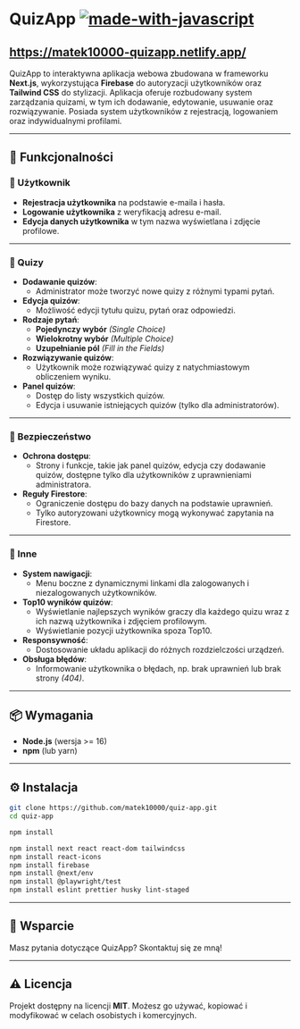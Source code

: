 
# QuizApp [![made-with-javascript](https://img.shields.io/badge/Made%20with-JavaScript-1f425f.svg)](https://www.javascript.com)
## https://matek10000-quizapp.netlify.app/ ##
QuizApp to interaktywna aplikacja webowa zbudowana w frameworku **Next.js**, wykorzystująca **Firebase** do autoryzacji użytkowników oraz **Tailwind CSS** do stylizacji. Aplikacja oferuje rozbudowany system zarządzania quizami, w tym ich dodawanie, edytowanie, usuwanie oraz rozwiązywanie. Posiada system użytkowników z rejestracją, logowaniem oraz indywidualnymi profilami.

---

## 🚀 Funkcjonalności

### 🔹 Użytkownik
- **Rejestracja użytkownika** na podstawie e-maila i hasła.
- **Logowanie użytkownika** z weryfikacją adresu e-mail.
- **Edycja danych użytkownika** w tym nazwa wyświetlana i zdjęcie profilowe.

---

### 🔹 Quizy
- **Dodawanie quizów**:
  - Administrator może tworzyć nowe quizy z różnymi typami pytań.
- **Edycja quizów**:
  - Możliwość edycji tytułu quizu, pytań oraz odpowiedzi.
- **Rodzaje pytań**:
  - **Pojedynczy wybór** *(Single Choice)*
  - **Wielokrotny wybór** *(Multiple Choice)*
  - **Uzupełnianie pól** *(Fill in the Fields)*
- **Rozwiązywanie quizów**:
  - Użytkownik może rozwiązywać quizy z natychmiastowym obliczeniem wyniku.
- **Panel quizów**:
  - Dostęp do listy wszystkich quizów.
  - Edycja i usuwanie istniejących quizów (tylko dla administratorów).

---

### 🔹 Bezpieczeństwo
- **Ochrona dostępu**:
  - Strony i funkcje, takie jak panel quizów, edycja czy dodawanie quizów, dostępne tylko dla użytkowników z uprawnieniami administratora.
- **Reguły Firestore**:
  - Ograniczenie dostępu do bazy danych na podstawie uprawnień.
  - Tylko autoryzowani użytkownicy mogą wykonywać zapytania na Firestore.

---

### 🔹 Inne
- **System nawigacji**:
  - Menu boczne z dynamicznymi linkami dla zalogowanych i niezalogowanych użytkowników.
- **Top10 wyników quizów**:
  - Wyświetlanie najlepszych wyników graczy dla każdego quizu wraz z ich nazwą użytkownika i zdjęciem profilowym.
  - Wyświetlanie pozycji użytkownika spoza Top10.
- **Responsywność**:
  - Dostosowanie układu aplikacji do różnych rozdzielczości urządzeń.
- **Obsługa błędów**:
  - Informowanie użytkownika o błędach, np. brak uprawnień lub brak strony *(404)*.

---

## 📦 **Wymagania**
- **Node.js** (wersja >= 16)
- **npm** (lub yarn)

---

## ⚙️ **Instalacja**

```bash
git clone https://github.com/matek10000/quiz-app.git
cd quiz-app

npm install

npm install next react react-dom tailwindcss
npm install react-icons
npm install firebase
npm install @next/env
npm install @playwright/test
npm install eslint prettier husky lint-staged
```

---

## 🤝 **Wsparcie**
Masz pytania dotyczące QuizApp? Skontaktuj się ze mną!

---

## ⚠️ **Licencja**
Projekt dostępny na licencji **MIT**. Możesz go używać, kopiować i modyfikować w celach osobistych i komercyjnych.
